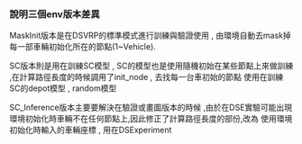 ### 說明三個env版本差異

MaskInit版本是在DSVRP的標準模式進行訓練與驗證使用 , 由環境自動去mask掉每一部車輛初始化所在的節點(1~Vehicle). 

SC版本則是用在訓練SC模型 , SC的模型也是使用隨機初始在某些節點上來做訓練 ,在計算路徑長度的時候調用了init_node , 去找每一台車初始的節點
使用在訓練SC的depot模型 , random模型 

SC_Inference版本主要要解決在驗證或畫圖版本的時候 ,由於在DSE實驗可能出現環境初始化時車輛不在任何節點上,因此修正了計算路徑長度的部份,改為
使用環境初始化時輸入的車輛座標 , 用在DSExperiment 
    